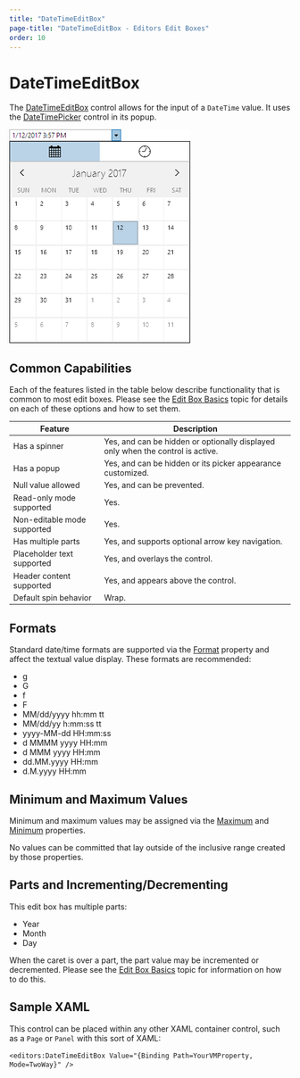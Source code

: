 ```yaml
---
title: "DateTimeEditBox"
page-title: "DateTimeEditBox - Editors Edit Boxes"
order: 10
---
```

# DateTimeEditBox

The [DateTimeEditBox](xref:ActiproSoftware.Windows.Controls.Editors.DateTimeEditBox) control allows for the input of a `DateTime` value.  It uses the [DateTimePicker](../pickers/datetimepicker.md) control in its popup.

![Screenshot](../images/datetimeeditbox-opened.png)

## Common Capabilities

Each of the features listed in the table below describe functionality that is common to most edit boxes.  Please see the [Edit Box Basics](parteditboxbase.md) topic for details on each of these options and how to set them.

| Feature | Description |
|-----|-----|
| Has a spinner | Yes, and can be hidden or optionally displayed only when the control is active. |
| Has a popup | Yes, and can be hidden or its picker appearance customized. |
| Null value allowed | Yes, and can be prevented. |
| Read-only mode supported | Yes. |
| Non-editable mode supported | Yes. |
| Has multiple parts | Yes, and supports optional arrow key navigation. |
| Placeholder text supported | Yes, and overlays the control. |
| Header content supported | Yes, and appears above the control. |
| Default spin behavior | Wrap. |

## Formats

Standard date/time formats are supported via the [Format](xref:ActiproSoftware.Windows.Controls.Editors.DateTimeEditBox.Format) property and affect the textual value display.  These formats are recommended:

- g
- G
- f
- F
- MM/dd/yyyy hh:mm tt
- MM/dd/yy h:mm:ss tt
- yyyy-MM-dd HH:mm:ss
- d MMMM yyyy HH:mm
- d MMM yyyy HH:mm
- dd.MM.yyyy HH:mm
- d.M.yyyy HH:mm

## Minimum and Maximum Values

Minimum and maximum values may be assigned via the [Maximum](xref:ActiproSoftware.Windows.Controls.Editors.DateTimeEditBox.Maximum) and [Minimum](xref:ActiproSoftware.Windows.Controls.Editors.DateTimeEditBox.Minimum) properties.

No values can be committed that lay outside of the inclusive range created by those properties.

## Parts and Incrementing/Decrementing

This edit box has multiple parts:

- Year
- Month
- Day

When the caret is over a part, the part value may be incremented or decremented.  Please see the [Edit Box Basics](parteditboxbase.md) topic for information on how to do this.

## Sample XAML

This control can be placed within any other XAML container control, such as a `Page` or `Panel` with this sort of XAML:

```xaml
<editors:DateTimeEditBox Value="{Binding Path=YourVMProperty, Mode=TwoWay}" />
```
